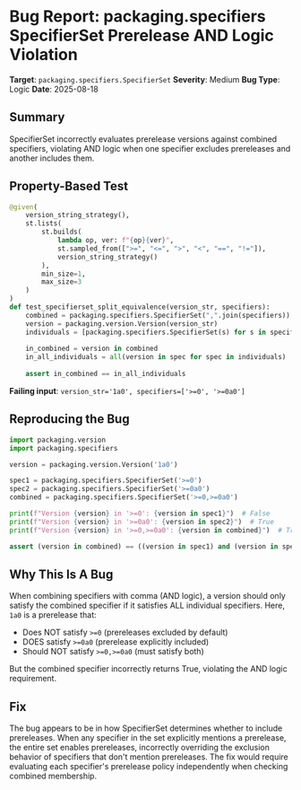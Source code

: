 # Bug Report: packaging.specifiers SpecifierSet Prerelease AND Logic Violation

**Target**: `packaging.specifiers.SpecifierSet`
**Severity**: Medium
**Bug Type**: Logic
**Date**: 2025-08-18

## Summary

SpecifierSet incorrectly evaluates prerelease versions against combined specifiers, violating AND logic when one specifier excludes prereleases and another includes them.

## Property-Based Test

```python
@given(
    version_string_strategy(),
    st.lists(
        st.builds(
            lambda op, ver: f"{op}{ver}",
            st.sampled_from([">=", "<=", ">", "<", "==", "!="]),
            version_string_strategy()
        ),
        min_size=1,
        max_size=3
    )
)
def test_specifierset_split_equivalence(version_str, specifiers):
    combined = packaging.specifiers.SpecifierSet(",".join(specifiers))
    version = packaging.version.Version(version_str)
    individuals = [packaging.specifiers.SpecifierSet(s) for s in specifiers]
    
    in_combined = version in combined
    in_all_individuals = all(version in spec for spec in individuals)
    
    assert in_combined == in_all_individuals
```

**Failing input**: `version_str='1a0', specifiers=['>=0', '>=0a0']`

## Reproducing the Bug

```python
import packaging.version
import packaging.specifiers

version = packaging.version.Version('1a0')

spec1 = packaging.specifiers.SpecifierSet('>=0')
spec2 = packaging.specifiers.SpecifierSet('>=0a0')
combined = packaging.specifiers.SpecifierSet('>=0,>=0a0')

print(f"Version {version} in '>=0': {version in spec1}")  # False
print(f"Version {version} in '>=0a0': {version in spec2}")  # True
print(f"Version {version} in '>=0,>=0a0': {version in combined}")  # True (BUG!)

assert (version in combined) == ((version in spec1) and (version in spec2))  # Fails
```

## Why This Is A Bug

When combining specifiers with comma (AND logic), a version should only satisfy the combined specifier if it satisfies ALL individual specifiers. Here, `1a0` is a prerelease that:
- Does NOT satisfy `>=0` (prereleases excluded by default)
- DOES satisfy `>=0a0` (prerelease explicitly included)
- Should NOT satisfy `>=0,>=0a0` (must satisfy both)

But the combined specifier incorrectly returns True, violating the AND logic requirement.

## Fix

The bug appears to be in how SpecifierSet determines whether to include prereleases. When any specifier in the set explicitly mentions a prerelease, the entire set enables prereleases, incorrectly overriding the exclusion behavior of specifiers that don't mention prereleases. The fix would require evaluating each specifier's prerelease policy independently when checking combined membership.